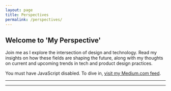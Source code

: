 ```yaml
---
layout: page
title: Perspectives
permalink: /perspectives/
---
```

<main class="main {% if page.url == '/perspectives/' %}perspectives{% endif %}">
    <!-- Content Container -->
    <section id="latest-post" class="article" aria-labelledby="post-title">
        <noscript>
            <h2 class="h1">Welcome to 'My Perspective'</h2>
            <p>Join me as I explore the intersection of design and technology. Read my insights on how these fields are shaping the future, along with my thoughts on current and upcoming trends in tech and product design practices.</p>
            <p>You must have JavaScript disabled. To dive in, <a href="https://medium.com/@jmwii1981" target="_blank" rel="noopener noreferrer" class="a">visit my Medium.com feed</a>.</p>
        </noscript>
        <div class="skeleton-image"></div>
        <div class="skeleton-title"></div>
        <div class="skeleton-title"></div>
        <hr class="hr skeleton-meta-content-separator" aria-hidden="true">
        <div class="skeleton-meta-container">
            <span class="skeleton-meta-item"></span>
            <span class="skeleton-meta-item"></span>
        </div>
        <hr class="hr skeleton-meta-content-separator" aria-hidden="true">
        <div class="skeleton-text"></div>
        <div class="skeleton-text"></div>
        <div class="skeleton-text"></div>
        <div class="skeleton-text"></div>
        <br><br>
        <div class="skeleton-text"></div>
        <div class="skeleton-text"></div>
        <div class="skeleton-text"></div>
        <div class="skeleton-text"></div>
        <div class="skeleton-text"></div>
        <div class="skeleton-text"></div>
        <div class="skeleton-text"></div>
        <br><br>
        <div class="skeleton-text"></div>
        <div class="skeleton-text"></div>
        <div class="skeleton-text"></div>
        <div class="skeleton-text"></div>
        <div class="skeleton-text"></div>
        <br><br>
        <div class="skeleton-text"></div>
        <div class="skeleton-text"></div>
    </section>
</main>